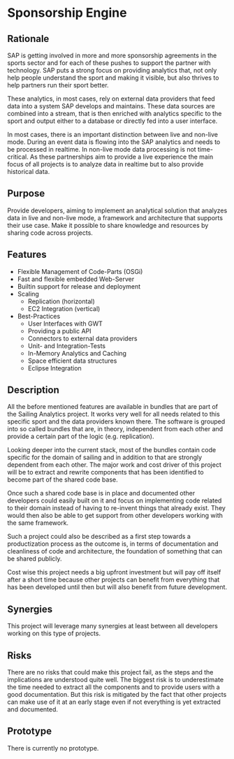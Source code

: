 # Sponsorship Engine

## Rationale
SAP is getting involved in more and more sponsorship agreements in the sports sector and for each of these pushes to support the partner with technology. SAP puts a strong focus on providing analytics that, not only help people understand the sport and making it visible, but also thrives to help partners run their sport better. 

These analytics, in most cases, rely on external data providers that feed data into a system SAP develops and maintains. These data sources are combined into a stream, that is then enriched with analytics specific to the sport and output either to a database or directly fed into a user interface.

In most cases, there is an important distinction between live and non-live mode. During an event data is flowing into the SAP analytics and needs to be processed in realtime. In non-live mode data processing is not time-critical. As these partnerships aim to provide a live experience the main focus of all projects is to analyze data in realtime but to also provide historical data.

## Purpose

Provide developers, aiming to implement an analytical solution that analyzes data in live and non-live mode, a framework and architecture that supports their use case. Make it possible to share knowledge and resources by sharing code across projects.

## Features

* Flexible Management of Code-Parts (OSGi)
* Fast and flexible embedded Web-Server
* Builtin support for release and deployment
* Scaling
    * Replication (horizontal)
    * EC2 Integration (vertical)
* Best-Practices
    * User Interfaces with GWT
    * Providing a public API
    * Connectors to external data providers
    * Unit- and Integration-Tests
    * In-Memory Analytics and Caching
    * Space efficient data structures
    * Eclipse Integration

## Description
All the before mentioned features are available in bundles that are part of the Sailing Analytics project. It works very well for all needs related to this specific sport and the data providers known there. The software is grouped into so called bundles that are, in theory, independent from each other and provide a certain part of the logic (e.g. replication).

Looking deeper into the current stack, most of the bundles contain code specific for the domain of sailing and in addition to that are strongly dependent from each other. The major work and cost driver of this project will be to extract and rewrite components that has been identified to become part of the shared code base.

Once such a shared code base is in place and documented other developers could easily built on it and focus on implementing code related to their domain instead of having to re-invent things that already exist. They would then also be able to get support from other developers working with the same framework. 

Such a project could also be described as a first step towards a productization process as the outcome is, in terms of documentation and cleanliness of code and architecture, the foundation of something that can be shared publicly.

Cost wise this project needs a big upfront investment but will pay off itself after a short time because other projects can benefit from everything that has been developed until then but will also benefit from future development.

## Synergies

This project will leverage many synergies at least between all developers working on this type of projects.

## Risks

There are no risks that could make this project fail, as the steps and the implications are understood quite well. The biggest risk is to underestimate the time needed to extract all the components and to provide users with a good documentation. But this risk is mitigated by the fact that other projects can make use of it at an early stage even if not everything is yet extracted and documented.

## Prototype

There is currently no prototype.
